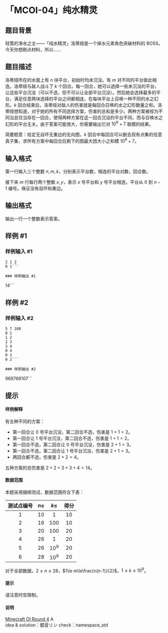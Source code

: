 # 「MCOI-04」纯水精灵

## 题目背景

轻策的净水之主——「纯水精灵」洛蒂娅是一个掉水元素角色突破材料的 BOSS。今天你想刷点材料，所以……

## 题目描述

洛蒂娅所在的水面上有 $n$ 块平台，初始时均未沉没。有 $m$ 对不同的平台彼此相连。洛蒂娅与敌人战斗了 $k$ 个回合。每一回合，她可以选择一些未沉没的平台，让这些平台沉没（可以不选，但不可以让全部平台沉没）。然后她会选择最多的平台，满足任意两块选择的平台之间都相连，在每块平台上召唤一种不同的水之幻形。$k$ 回合结束后，洛蒂娅对敌人的伤害就是每回合召唤的水之幻形数量之和。洛蒂娅想知道，对于她的所有不同选择方案，伤害的总和是多少。两种方案被视为不同当且仅当存在一回合，使得两种方案在这一回合沉没的平台不同，而与召唤水之幻形的平台无关。由于答案可能很大，你需要输出它对 $10^9+7$ 取模的结果。

简要题意：给定无自环无重边的无向图，$k$ 回合中每回合可以删去现有点集的任意真子集，求所有方案中每回合后剩下的图最大团大小之和模 $10^9+7$。

## 输入格式

第一行输入三个整数 $n,m,k$，分别表示平台数，相连的平台对数，回合数。

接下来 $m$ 行每行两个整数 $x,y$，表示 $x$ 号平台和 $y$ 号平台相连。平台从 $0$ 到 $n-1$ 编号。保证没有自环和重边。

## 输出格式

输出一行一个整数表示答案。

## 样例 #1

### 样例输入 #1
```
2 1 2
0 1```

### 样例输出 #1

```
14```

## 样例 #2

### 样例输入 #2
```
5 7 100
0 1
1 2
2 3
3 4
0 4
0 3
0 2```

### 样例输出 #2

```
969766107```

## 提示

#### 样例解释

有五种不同的方案：

- 第一回合让 $0$ 号平台沉没，第二回合不选，伤害是 $1+1=2$。
- 第一回合让 $1$ 号平台沉没，第二回合不选，伤害是 $1+1=2$。
- 第一回合不选，第二回合让 $0$ 号平台沉没，伤害是 $2+1=3$。
- 第一回合不选，第二回合让 $1$ 号平台沉没，伤害是 $2+1=3$。
- 两回合都不选，伤害是 $2+2=4$。

五种方案的总伤害是 $2+2+3+3+4=14$。

#### 数据范围

本题采用捆绑测试，数据范围符合下表：

| 测试点编号 | $n\le$ | $k\le$ | 得分 |
| :----------: | :----------: | :----------: | :----------: |
| $1$ | $10$ | $1$ | $10$ |
| $2$ | $16$ | $100$ | $10$ |
| $3$ | $20$ | $100$ | $20$ |
| $4$ | $26$ | $1$ | $20$ |
| $5$ | $26$ | $10^9$ | $20$ |
| $6$ | $28$ | $10^9$ | $20$ |

对于全部数据，$2\le n\le 28$，$1\le m\le\frac{n(n-1)}{2}$，$1\le k\le 10^9$。

#### 提示

请注意时空限制。

#### 说明
 
[Minecraft OI Round 4](https://www.luogu.com.cn/contest/33344) A         
idea & solution：鏡音リン check：namespace_std	
